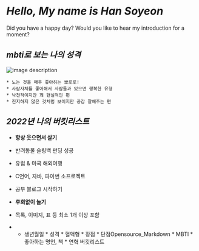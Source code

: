 # *Hello, My name is Han Soyeon* 
Did you have a happy day? Would you like to hear my introduction for a moment?

## *mbti로 보는 나의 성격*
![image description](https://user-images.githubusercontent.com/86066543/165083267-fe8d5d76-d126-449c-a1ec-7c737dd7ea7f.png)

    * 노는 것을 매우 좋아하는 뽀로로!
    * 사람자체를 좋아해서 사람들과 있으면 행복한 유형
    * 낙천적이지만 꽤 현실적인 편 
    * 진지하지 않은 것처럼 보이지만 공감 잘해주는 편
    
## *2022년 나의 버킷리스트*
* **항상 웃으면서 살기**
* 반려동물 슬링백 펀딩 성공
* 유럽 & 미국 해외여행
* C언어, 자바, 파이썬 소프로젝트
* 공부 블로그 시작하기
* **후회없이 놀기**

 * 목록, 이미지, 표 등 최소 1개 이상 포함
 *    * 생년월일
    * 성격
    * 혈액형
    * 장점
    * 단점Opensource_Markdown
    * MBTI
    * 좋아하는 명언, 책
    * 연혁
    버킷리스트
    
